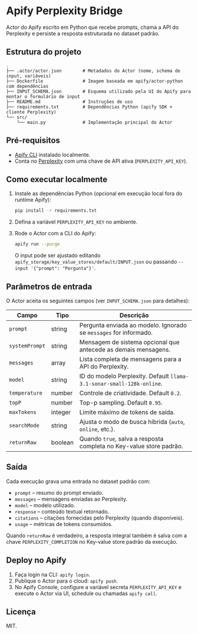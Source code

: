 # Apify Perplexity Bridge

Actor do Apify escrito em Python que recebe prompts, chama a API do Perplexity e persiste a resposta estruturada no dataset padrão.

## Estrutura do projeto

```
.
├── .actor/actor.json        # Metadados do Actor (nome, schema de input, variáveis)
├── Dockerfile               # Imagem baseada em apify/actor-python com dependências
├── INPUT_SCHEMA.json        # Esquema utilizado pela UI do Apify para montar o formulário de input
├── README.md                # Instruções de uso
├── requirements.txt         # Dependências Python (apify SDK + cliente Perplexity)
└── src/
    └── main.py              # Implementação principal do Actor
```

## Pré-requisitos

* [Apify CLI](https://docs.apify.com/cli) instalado localmente.
* Conta no [Perplexity](https://www.perplexity.ai/) com uma chave de API ativa (`PERPLEXITY_API_KEY`).

## Como executar localmente

1. Instale as dependências Python (opcional em execução local fora do runtime Apify):

   ```bash
   pip install -r requirements.txt
   ```

2. Defina a variável `PERPLEXITY_API_KEY` no ambiente.

3. Rode o Actor com a CLI do Apify:

   ```bash
   apify run --purge
   ```

   O input pode ser ajustado editando `apify_storage/key_value_stores/default/INPUT.json` ou passando `--input '{"prompt": "Pergunta"}'`.

## Parâmetros de entrada

O Actor aceita os seguintes campos (ver `INPUT_SCHEMA.json` para detalhes):

| Campo         | Tipo      | Descrição |
|---------------|-----------|-----------|
| `prompt`      | string    | Pergunta enviada ao modelo. Ignorado se `messages` for informado. |
| `systemPrompt`| string    | Mensagem de sistema opcional que antecede as demais mensagens. |
| `messages`    | array     | Lista completa de mensagens para a API do Perplexity. |
| `model`       | string    | ID do modelo Perplexity. Default `llama-3.1-sonar-small-128k-online`. |
| `temperature` | number    | Controle de criatividade. Default `0.2`. |
| `topP`        | number    | Top-p sampling. Default `0.95`. |
| `maxTokens`   | integer   | Limite máximo de tokens de saída. |
| `searchMode`  | string    | Ajusta o modo de busca híbrida (`auto`, `online`, etc.). |
| `returnRaw`   | boolean   | Quando `true`, salva a resposta completa no Key-value store padrão. |

## Saída

Cada execução grava uma entrada no dataset padrão com:

* `prompt` – resumo do prompt enviado.
* `messages` – mensagens enviadas ao Perplexity.
* `model` – modelo utilizado.
* `response` – conteúdo textual retornado.
* `citations` – citações fornecidas pelo Perplexity (quando disponíveis).
* `usage` – métricas de tokens consumidos.

Quando `returnRaw` é verdadeiro, a resposta integral também é salva com a chave `PERPLEXITY_COMPLETION` no Key-value store padrão da execução.

## Deploy no Apify

1. Faça login na CLI: `apify login`.
2. Publique o Actor para o cloud: `apify push`.
3. No Apify Console, configure a variável secreta `PERPLEXITY_API_KEY` e execute o Actor via UI, schedule ou chamadas `apify call`.

## Licença

MIT.
